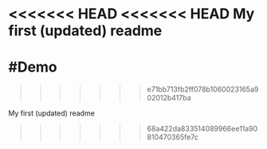 <<<<<<< HEAD
<<<<<<< HEAD
My first (updated) readme
=======
#Demo
=======
>>>>>>> e71bb713fb2ff078b1060023165a902012b417ba

My first (updated) readme

>>>>>>> 68a422da833514089966ee11a90810470365fe7c
